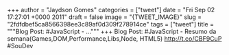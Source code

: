 
+++
author = "Jaydson Gomes"
categories = ["tweet"]
date = "Fri Sep 02 17:27:01 +0000 2011"
draft = false
image = "{TWEET_IMAGE}"
slug = "2fdfdbef5ca8566398ee3c89af0d309f278914ce"
tags = ["tweet"]
title = """Blog Post: #JavaScript - ..."""
+++
Blog Post: #JavaScript - Resumo da semana(Games,DOM,Performance,Libs,Node, HTML5) http://t.co/CBF9CuP #SouDev
